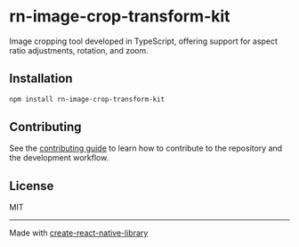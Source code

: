 # rn-image-crop-transform-kit

Image cropping tool developed in TypeScript, offering support for aspect ratio adjustments, rotation, and zoom.

## Installation

```sh
npm install rn-image-crop-transform-kit
```

## Contributing

See the [contributing guide](CONTRIBUTING.md) to learn how to contribute to the repository and the development workflow.

## License

MIT

---

Made with [create-react-native-library](https://github.com/callstack/react-native-builder-bob)
